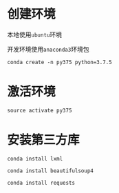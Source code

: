 # 创建环境

本地使用`ubuntu`环境

开发环境使用`anaconda3`环境包

`conda create -n py375 python=3.7.5`

# 激活环境

`source activate py375`


# 安装第三方库

`conda install lxml`

`conda install beautifulsoup4`

`conda install requests`


